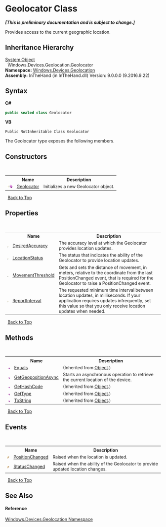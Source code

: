 # Geolocator Class
 _**\[This is preliminary documentation and is subject to change.\]**_

Provides access to the current geographic location.


## Inheritance Hierarchy
<a href="http://msdn2.microsoft.com/en-us/library/e5kfa45b" target="_blank">System.Object</a><br />&nbsp;&nbsp;Windows.Devices.Geolocation.Geolocator<br />
**Namespace:**&nbsp;<a href="N_Windows_Devices_Geolocation">Windows.Devices.Geolocation</a><br />**Assembly:**&nbsp;InTheHand (in InTheHand.dll) Version: 9.0.0.0 (9.2016.9.22)

## Syntax

**C#**<br />
``` C#
public sealed class Geolocator
```

**VB**<br />
``` VB
Public NotInheritable Class Geolocator
```

The Geolocator type exposes the following members.


## Constructors
&nbsp;<table><tr><th></th><th>Name</th><th>Description</th></tr><tr><td>![Public method](media/pubmethod.gif "Public method")</td><td><a href="M_Windows_Devices_Geolocation_Geolocator__ctor">Geolocator</a></td><td>
Initializes a new Geolocator object.</td></tr></table>&nbsp;
<a href="#geolocator-class">Back to Top</a>

## Properties
&nbsp;<table><tr><th></th><th>Name</th><th>Description</th></tr><tr><td>![Public property](media/pubproperty.gif "Public property")</td><td><a href="P_Windows_Devices_Geolocation_Geolocator_DesiredAccuracy">DesiredAccuracy</a></td><td>
The accuracy level at which the Geolocator provides location updates.</td></tr><tr><td>![Public property](media/pubproperty.gif "Public property")</td><td><a href="P_Windows_Devices_Geolocation_Geolocator_LocationStatus">LocationStatus</a></td><td>
The status that indicates the ability of the Geolocator to provide location updates.</td></tr><tr><td>![Public property](media/pubproperty.gif "Public property")</td><td><a href="P_Windows_Devices_Geolocation_Geolocator_MovementThreshold">MovementThreshold</a></td><td>
Gets and sets the distance of movement, in meters, relative to the coordinate from the last PositionChanged event, that is required for the Geolocator to raise a PositionChanged event.</td></tr><tr><td>![Public property](media/pubproperty.gif "Public property")</td><td><a href="P_Windows_Devices_Geolocation_Geolocator_ReportInterval">ReportInterval</a></td><td>
The requested minimum time interval between location updates, in milliseconds. If your application requires updates infrequently, set this value so that you only receive location updates when needed.</td></tr></table>&nbsp;
<a href="#geolocator-class">Back to Top</a>

## Methods
&nbsp;<table><tr><th></th><th>Name</th><th>Description</th></tr><tr><td>![Public method](media/pubmethod.gif "Public method")</td><td><a href="http://msdn2.microsoft.com/en-us/library/bsc2ak47" target="_blank">Equals</a></td><td> (Inherited from <a href="http://msdn2.microsoft.com/en-us/library/e5kfa45b" target="_blank">Object</a>.)</td></tr><tr><td>![Public method](media/pubmethod.gif "Public method")</td><td><a href="M_Windows_Devices_Geolocation_Geolocator_GetGeopositionAsync">GetGeopositionAsync</a></td><td>
Starts an asynchronous operation to retrieve the current location of the device.</td></tr><tr><td>![Public method](media/pubmethod.gif "Public method")</td><td><a href="http://msdn2.microsoft.com/en-us/library/zdee4b3y" target="_blank">GetHashCode</a></td><td> (Inherited from <a href="http://msdn2.microsoft.com/en-us/library/e5kfa45b" target="_blank">Object</a>.)</td></tr><tr><td>![Public method](media/pubmethod.gif "Public method")</td><td><a href="http://msdn2.microsoft.com/en-us/library/dfwy45w9" target="_blank">GetType</a></td><td> (Inherited from <a href="http://msdn2.microsoft.com/en-us/library/e5kfa45b" target="_blank">Object</a>.)</td></tr><tr><td>![Public method](media/pubmethod.gif "Public method")</td><td><a href="http://msdn2.microsoft.com/en-us/library/7bxwbwt2" target="_blank">ToString</a></td><td> (Inherited from <a href="http://msdn2.microsoft.com/en-us/library/e5kfa45b" target="_blank">Object</a>.)</td></tr></table>&nbsp;
<a href="#geolocator-class">Back to Top</a>

## Events
&nbsp;<table><tr><th></th><th>Name</th><th>Description</th></tr><tr><td>![Public event](media/pubevent.gif "Public event")</td><td><a href="E_Windows_Devices_Geolocation_Geolocator_PositionChanged">PositionChanged</a></td><td>
Raised when the location is updated.</td></tr><tr><td>![Public event](media/pubevent.gif "Public event")</td><td><a href="E_Windows_Devices_Geolocation_Geolocator_StatusChanged">StatusChanged</a></td><td>
Raised when the ability of the Geolocator to provide updated location changes.</td></tr></table>&nbsp;
<a href="#geolocator-class">Back to Top</a>

## See Also


#### Reference
<a href="N_Windows_Devices_Geolocation">Windows.Devices.Geolocation Namespace</a><br />